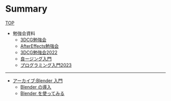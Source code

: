 # Summary

[TOP](./index.md)

- 勉強会資料
  - [3DCG勉強会](./slides/3dcg.md)
  - [AfterEffects勉強会](./slides/aftereffects.md)
  - [3DCG勉強会2022](./slides/3dcg2022.md)
  - [良ージング入門](./slides/easing.md)
  - [プログラミング入門2023](./slides/programming2023.md)


----------

- [アーカイブ:Blender 入門](./blender/index.md)
  - [Blender の導入](./blender/install.md)
  - [Blender を使ってみる](./blender/start_blender.md)
  <!-- - [ランプのモデリング](./blender/lamp.md) -->

